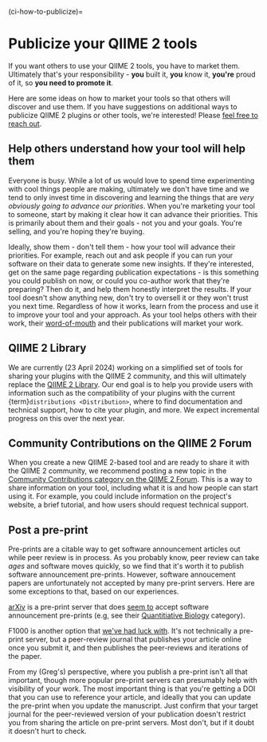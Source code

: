 (ci-how-to-publicize)=
# Publicize your QIIME 2 tools

If you want others to use your QIIME 2 tools, you have to market them.
Ultimately that's your responsibility - **you** built it, **you** know it, **you're** proud of it, so **you need to promote it**.

Here are some ideas on how to market your tools so that others will discover and use them.
If you have suggestions on additional ways to publicize QIIME 2 plugins or other tools, we're interested!
Please [feel free to reach out](https://github.com/caporaso-lab/developing-with-qiime2/issues).

## Help others understand how your tool will help them

Everyone is busy.
While a lot of us would love to spend time experimenting with cool things people are making, ultimately we don't have time and we tend to only invest time in discovering and learning the things that are *very obviously going to advance our priorities*.
When you're marketing your tool to someone, start by making it clear how it can advance their priorities.
This is primarily about them and their goals - not you and your goals.
You're selling, and you're hoping they're buying.

Ideally, show them - don't tell them - how your tool will advance their priorities.
For example, reach out and ask people if you can run your software on their data to generate some new insights.
If they're interested, get on the same page regarding publication expectations - is this something you could publish on now, or could you co-author work that they're preparing?
Then do it, and help them honestly interpret the results.
If your tool doesn't show anything new, don't try to oversell it or they won't trust you next time.
Regardless of how it works, learn from the process and use it to improve your tool and your approach.
As your tool helps others with their work, their [word-of-mouth](https://en.wikipedia.org/wiki/Word-of-mouth_marketing) and their publications will market your work.

## QIIME 2 Library
We are currently (23 April 2024) working on a simplified set of tools for sharing your plugins with the QIIME 2 community, and this will ultimately replace the [QIIME 2 Library](https://library.qiime2.org).
Our end goal is to help you provide users with information such as the compatibility of your plugins with the current {term}`distributions <Distribution>`, where to find documentation and technical support, how to cite your plugin, and more.
We expect incremental progress on this over the next year.

## Community Contributions on the QIIME 2 Forum

When you create a new QIIME 2-based tool and are ready to share it with the QIIME 2 community, we recommend posting a new topic in the [Community Contributions category on the QIIME 2 Forum](https://forum.qiime2.org/c/community-contributions/15).
This is a way to share information on your tool, including what it is and how people can start using it.
For example, you could include information on the project's website, a brief tutorial, and how users should request technical support.

## Post a pre-print

Pre-prints are a citable way to get software announcement articles out while peer review is in process.
As you probably know, peer review can take *ages* and software moves quickly, so we find that it's worth it to publish software announcement pre-prints.
However, software annoucement papers are unfortunately not accepted by many pre-print servers.
Here are some exceptions to that, based on our experiences.

[arXiv](https://arxiv.org/) is a pre-print server that does [seem to](https://arxiv.org/abs/2305.11198) accept software announcement pre-prints (e.g, see their [Quantitiative Biology](https://arxiv.org/archive/q-bio) category).

F1000 is another option that [we've had luck with](https://f1000research.com/articles/9-657).
It's not technically a pre-print server, but a peer-review journal that publishes your article online once you submit it, and then publishes the peer-reviews and iterations of the paper.

From my (Greg's) perspective, where you publish a pre-print isn't all that important, though more popular pre-print servers can presumably help with visibility of your work.
The most important thing is that you're getting a DOI that you can use to reference your article, and ideally that you can update the pre-print when you update the manuscript.
Just confirm that your target journal for the peer-reviewed version of your publication doesn't restrict you from sharing the article on pre-print servers.
Most don't, but if it doubt it doesn't hurt to check.



